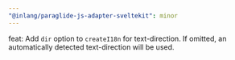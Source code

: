 ```yaml
---
"@inlang/paraglide-js-adapter-sveltekit": minor
---
```


feat: Add `dir` option to `createI18n` for text-direction. If omitted, an automatically detected text-direction will be used.

